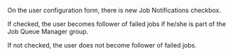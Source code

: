 On the user configuration form, there is new Job Notifications checkbox.

If checked, the user becomes follower of failed jobs if he/she is part of the Job Queue Manager group.

If not checked, the user does not become follower of failed jobs.

